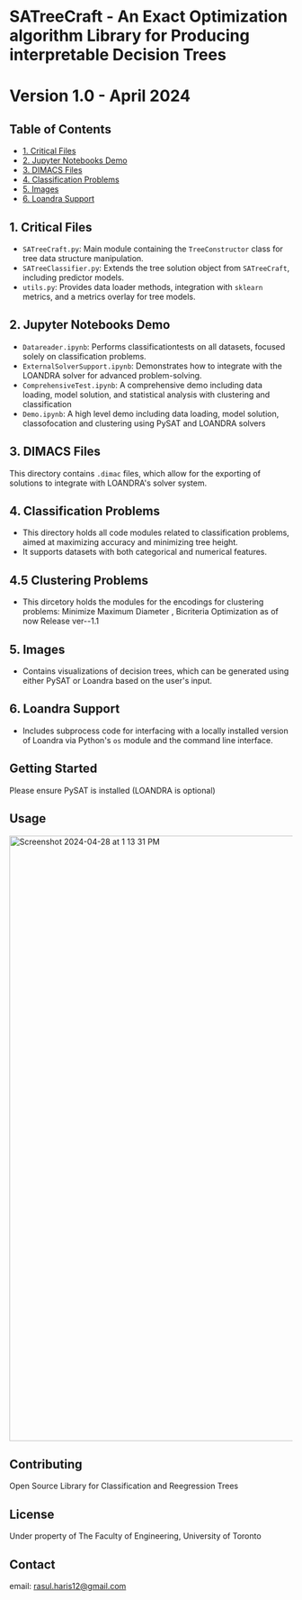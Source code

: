 # SATreeCraft - An Exact Optimization algorithm Library for Producing interpretable Decision Trees

# Version 1.0 - April 2024

## Table of Contents
- [1. Critical Files](#1-critical-files)
- [2. Jupyter Notebooks Demo](#2-jupyter-notebooks-demo)
- [3. DIMACS Files](#3-dimacs-files)
- [4. Classification Problems](#4-classification-problems)
- [5. Images](#5-images)
- [6. Loandra Support](#6-loandra-support)

## 1. Critical Files
- `SATreeCraft.py`: Main module containing the `TreeConstructor` class for tree data structure manipulation.
- `SATreeClassifier.py`: Extends the tree solution object from `SATreeCraft`, including predictor models.
- `utils.py`: Provides data loader methods, integration with `sklearn` metrics, and a metrics overlay for tree models.

## 2. Jupyter Notebooks Demo
- `Datareader.ipynb`: Performs classificationtests on all datasets, focused solely on classification problems.
- `ExternalSolverSupport.ipynb`: Demonstrates how to integrate with the LOANDRA solver for advanced problem-solving.
- `ComprehensiveTest.ipynb`: A comprehensive demo including data loading, model solution, and statistical analysis with clustering and classification
- `Demo.ipynb`: A high level demo including data loading, model solution, classofocation and clustering using PySAT and LOANDRA solvers

## 3. DIMACS Files
This directory contains `.dimac` files, which allow for the exporting of solutions to integrate with LOANDRA's solver system.

## 4. Classification Problems
- This directory holds all code modules related to classification problems, aimed at maximizing accuracy and minimizing tree height.
- It supports datasets with both categorical and numerical features.

## 4.5 Clustering Problems
- This dircetory holds the modules for the encodings for clustering problems: Minimize Maximum Diameter , Bicriteria Optimization as of now Release ver--1.1

## 5. Images
- Contains visualizations of decision trees, which can be generated using either PySAT or Loandra based on the user's input.

## 6. Loandra Support
- Includes subprocess code for interfacing with a locally installed version of Loandra via Python's `os` module and the command line interface.

## Getting Started
Please ensure PySAT is installed (LOANDRA is optional)

## Usage

<img width="1075" alt="Screenshot 2024-04-28 at 1 13 31 PM" src="https://github.com/HarisRasul12/ESC499-Thesis-SAT-Trees/assets/66268214/e583381b-a152-4bb3-8f9b-0afa077b56a8">

## Contributing
Open Source Library for Classification and Reegression Trees

## License
Under property of The Faculty of Engineering, University of Toronto

## Contact
email: rasul.haris12@gmail.com

